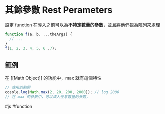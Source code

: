# 其餘參數 Rest Perameters
設定 function 在導入之前可以為**不特定數量的參數**，並且將他們視為陣列來處理

```js
function f(a, b, ...theArgs) {
  // ...
}
f(1, 2, 3, 4, 5, 6 ,7);
```

## 範例
在 [[Math Object]] 的功能中，max 就有這個特性
```js
// 應用的範例
cosole.log(Math.max(2, 20, 200, 2000)); // log 2000
// 在 max 的參數中，可以填入任意數量的參數，
```
#js #function